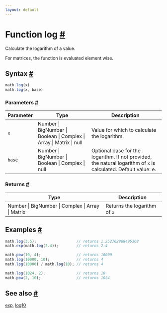 ```yaml
---
layout: default
---
```


<h1 id="function-log">Function log <a href="#function-log" title="Permalink">#</a></h1>

Calculate the logarithm of a value.

For matrices, the function is evaluated element wise.


<h2 id="syntax">Syntax <a href="#syntax" title="Permalink">#</a></h2>

```js
math.log(x)
math.log(x, base)
```

<h3 id="parameters">Parameters <a href="#parameters" title="Permalink">#</a></h3>

Parameter | Type | Description
--------- | ---- | -----------
`x` | Number &#124; BigNumber &#124; Boolean &#124; Complex &#124; Array &#124; Matrix &#124; null |  Value for which to calculate the logarithm.
`base` | Number &#124; BigNumber &#124; Boolean &#124; Complex &#124; null |  Optional base for the logarithm. If not provided, the natural logarithm of `x` is calculated. Default value: e.

<h3 id="returns">Returns <a href="#returns" title="Permalink">#</a></h3>

Type | Description
---- | -----------
Number &#124; BigNumber &#124; Complex &#124; Array &#124; Matrix |  Returns the logarithm of `x`


<h2 id="examples">Examples <a href="#examples" title="Permalink">#</a></h2>

```js
math.log(3.5);                  // returns 1.252762968495368
math.exp(math.log(2.4));        // returns 2.4

math.pow(10, 4);                // returns 10000
math.log(10000, 10);            // returns 4
math.log(10000) / math.log(10); // returns 4

math.log(1024, 2);              // returns 10
math.pow(2, 10);                // returns 1024
```


<h2 id="see-also">See also <a href="#see-also" title="Permalink">#</a></h2>

[exp](exp.html),
[log10](log10.html)


<!-- Note: This file is automatically generated from source code comments. Changes made in this file will be overridden. -->
